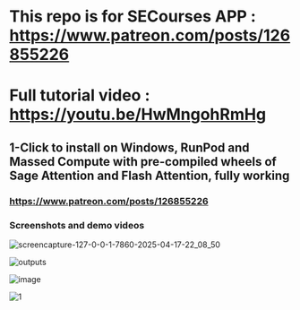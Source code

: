 # This repo is for SECourses APP : https://www.patreon.com/posts/126855226

# Full tutorial video : https://youtu.be/HwMngohRmHg

## 1-Click to install on Windows, RunPod and Massed Compute with pre-compiled wheels of Sage Attention and Flash Attention, fully working

### https://www.patreon.com/posts/126855226

### Screenshots and demo videos

![screencapture-127-0-0-1-7860-2025-04-17-22_08_50](https://github.com/user-attachments/assets/509555c2-4868-488a-a06a-9ab17ccf7a2b)

![outputs](https://github.com/user-attachments/assets/edd7ee3b-b1d6-4f5e-b258-20be89588c18)

![image](https://github.com/user-attachments/assets/be404222-946b-4def-ae38-0cd1514da3bc)

![1](https://github.com/user-attachments/assets/999791b7-1d97-4b70-975e-3589030acf4d)
